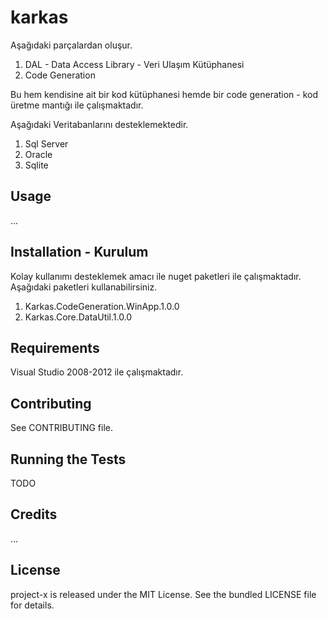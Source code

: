 karkas
======

Aşağıdaki parçalardan oluşur.
 1. DAL - Data Access Library - Veri Ulaşım Kütüphanesi
 2. Code Generation

Bu hem kendisine ait bir kod kütüphanesi hemde bir code generation - kod üretme mantığı ile çalışmaktadır.

Aşağıdaki Veritabanlarını desteklemektedir.
 1. Sql Server
 2. Oracle
 3. Sqlite




## Usage

...

## Installation - Kurulum

Kolay kullanımı desteklemek amacı ile nuget paketleri ile çalışmaktadır.
Aşağıdaki paketleri kullanabilirsiniz.

1. Karkas.CodeGeneration.WinApp.1.0.0
2. Karkas.Core.DataUtil.1.0.0

## Requirements

Visual Studio 2008-2012 ile çalışmaktadır.


## Contributing

See CONTRIBUTING file.

## Running the Tests

TODO

## Credits

...

## License

project-x is released under the MIT License. See the bundled LICENSE file for
details.
